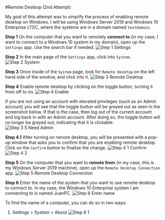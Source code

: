 #Remote Desktop (2nd Attempt)

My goal of this attempt was to simplify the process of enabling remote desktop on Windows. I will be using Windows Server 2019 and Windows 10 Enterprise LTSC, where the systems are in a domain named `testdomain`. 

**Step 1**
On the computer that you want to remotely **connect to** (in my case, I want to connect to a Windows 10 system in my domain), open up the `Settings` app. Use the search bar if needed.
![Step 1 Settings](https://github.com/johnnyh209/Configuring-Remote-Desktop/assets/33064730/a9a8f921-2542-4fce-aa9f-af101e0bd173)

**Step 2**
In the main page of the `Settings` app, click into `System`. 
![Step 2 System](https://github.com/johnnyh209/Configuring-Remote-Desktop/assets/33064730/e6b5f0ed-7c7f-464a-a257-5e2bd59d6019)

**Step 3**
Once inside of the `System` page, look for `Remote Desktop` on the left hand side of the window, and click into it. 
![Step 3 Remote Desktop](https://github.com/johnnyh209/Configuring-Remote-Desktop/assets/33064730/38a6fd8f-efc2-436c-8bb3-ff66c84c2e22)

**Step 4**
Enable remote desktop by clicking on the toggle button, turning it from off to on.
![Step 4 Enable](https://github.com/johnnyh209/Configuring-Remote-Desktop/assets/33064730/3843ec4b-6fa8-419f-895b-86e1f5ef7260)

If you are not using an account with elevated privileges (such as an Admin account) you will see that the toggle button will be greyed out as seen in the screenshot below. If that is the case, then log out of the current account and log back in with an Admin account. After doing so, the toggle button will no longer be greyed out, indicating that it is clickable.
![Step 3 5 Need Admin ](https://github.com/johnnyh209/Configuring-Remote-Desktop/assets/33064730/8968f882-f6c9-4df3-80fc-011663a9a403)

**Step 4.1**
After turning on remote desktop, you will be presented with a pop-up window that asks you to confirm that you are enabling remote desktop. Click on the `Confirm` button to finalize the change.
![Step 4 1 Confirm](https://github.com/johnnyh209/Configuring-Remote-Desktop/assets/33064730/b49bc143-d6a1-451a-bca5-ba2b90a0980e)
![Step 4 2](https://github.com/johnnyh209/Configuring-Remote-Desktop/assets/33064730/231fbe51-cd16-47dd-8a42-44f837af339f)

**Step 5**
On the computer that you want to **remote from** (in my case, this is my Windows Server 2019 machine), open up the `Remote Desktop Connection` app. 
![Step 5 Remote Desktop Connection](https://github.com/johnnyh209/Configuring-Remote-Desktop/assets/33064730/11c1a105-b1c3-4846-ac47-e6b431c3bc36)

**Step 6**
Enter the name of the system that you want to use remote desktop to connect to. In my case, the Windows 10 Enterprise system I am connecting to is named JuanPC.
![Step 6 Enter name](https://github.com/johnnyh209/Configuring-Remote-Desktop/assets/33064730/5617ba06-bcb0-463e-9898-411085581424)

To find the name of a computer, you can do so in two ways:
1. Settings > System > About
![Step 6 1](https://github.com/johnnyh209/Configuring-Remote-Desktop/assets/33064730/a6c317fe-5699-4d7d-af83-5e8f9bcdbf61)
